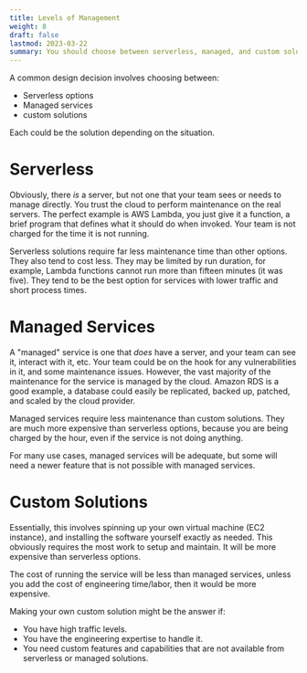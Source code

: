 ```yaml
---
title: Levels of Management
weight: 8
draft: false
lastmod: 2023-03-22
summary: You should choose between serverless, managed, and custom solutions depending on your system's usage.
---
```


A common design decision involves choosing between:
* Serverless options
* Managed services
* custom solutions

Each could be the solution depending on the situation.

# Serverless

Obviously, there *is* a server, but not one that your team sees or needs to 
manage directly.  You trust the cloud to perform maintenance on the real servers.
The perfect example is AWS Lambda, you just give it a function, a brief program
that defines what it should do when invoked.  Your team is not charged for the 
time it is not running.

Serverless solutions require far less maintenance time than other options.
They also tend to cost less.  They may be limited by run duration, for example,
Lambda functions cannot run more than fifteen minutes (it was five).
They tend to be the best option for services with lower traffic and short
process times.

# Managed Services

A "managed" service is one that *does* have a server, and your team can see it, 
interact with it, etc.  Your team could be on the hook for any vulnerabilities in it,
and some maintenance issues.  However, the vast majority of the maintenance
for the service is managed by the cloud.  Amazon RDS is a good example, a database
could easily be replicated, backed up, patched, and scaled by the cloud provider.

Managed services require less maintenance than custom solutions.  They are much
more expensive than serverless options, because you are being charged by the hour,
even if the service is not doing anything.

For many use cases, managed services will be adequate, but some will need 
a newer feature that is not possible with managed services.

# Custom Solutions

Essentially, this involves spinning up your own virtual machine (EC2 instance),
and installing the software yourself exactly as needed.  This obviously 
requires the most work to setup and maintain.  It will be more expensive
than serverless options.

The cost of running the service will be less than managed services, unless
you add the cost of engineering time/labor, then it would be more expensive.

Making your own custom solution might be the answer if:
* You have high traffic levels.
* You have the engineering expertise to handle it.
* You need custom features and capabilities that are not available from 
  serverless or managed solutions.
